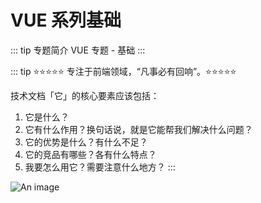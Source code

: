 # VUE 系列基础

<!-- {foldName:VUE基础} -->

::: tip 专题简介
VUE 专题 - 基础
:::

::: tip
⭐️⭐️⭐️⭐️⭐️ 专注于前端领域，“凡事必有回响”。⭐️⭐️⭐️⭐️⭐️

技术文档「它」的核心要素应该包括：

1. 它是什么？
2. 它有什么作用？换句话说，就是它能帮我们解决什么问题？
3. 它的优势是什么？有什么不足？
4. 它的竞品有哪些？各有什么特点？
5. 我要怎么用它？需要注意什么地方？
   :::

![An image](/images/prev/vue.png)
